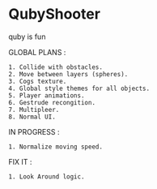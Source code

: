 # QubyShooter
quby is fun

GLOBAL PLANS :

    1. Collide with obstacles.
    2. Move between layers (spheres).
    3. Cogs texture.
    4. Global style themes for all objects.
    5. Player animations.
    6. Gestrude recongition.
    7. Multipleer.
    8. Normal UI.
    
IN PROGRESS :

    1. Normalize moving speed.

FIX IT :

    1. Look Around logic.
